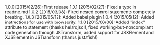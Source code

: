 1.0.0 [2015/02/26]: First release
1.0.1 [2015/02/27]: Fixed a typo in readme.md
1.0.2 [2015/03/08]: Fixed nested control statements completely breaking.
1.0.3 [2015/05/12]: Added babel plugin
1.0.4 [2015/05/12]: Added instructions for use with browserify.
1.1.0 [2015/06/08]: Added "index" attribute to <For> statement (thanks helarqjsc!), fixed working-but-noncompliant code 
                    generation through JSTransform, added support for JSXElement and XJSElement in JSTransform
                    (thanks justafish!)